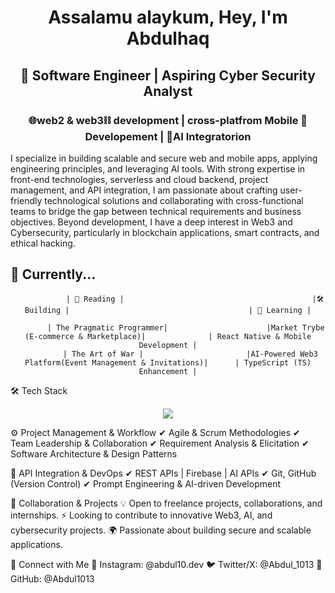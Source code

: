 <div align="center"><h1>Assalamu alaykum, Hey, I'm Abdulhaq</h1>
<h2>🚀 Software Engineer | Aspiring Cyber Security Analyst </h2>
  <h3> 🌐web2 & web3⛓ development | cross-platfrom Mobile 📱 Developement | 🤖AI Integratorion </h3>
</div>

I specialize in building scalable and secure web and mobile apps, applying engineering principles, and leveraging AI tools. With strong expertise in front-end technologies, serverless and cloud backend, project management, and API integration, I am passionate about crafting user-friendly technological solutions and collaborating with cross-functional teams to bridge the gap between technical requirements and business objectives. Beyond development, I have a deep interest in Web3 and Cybersecurity, particularly in blockchain applications, smart contracts, and ethical hacking.


## 🚀 Currently...
<div align="center">
  
                | 📖 Reading |                                          |🛠 Building |                                        | 🎯 Learning |

            | The Pragmatic Programmer|                      |Market Trybe (E-commerce & Marketplace)|              | React Native & Mobile Development |
              | The Art of War |                       |AI-Powered Web3 Platform(Event Management & Invitations)|      | TypeScript (TS) Enhancement |
</div>

🛠️ Tech Stack
<p align="center">
  <a href="https://skillicons.dev">
    <img src="https://skillicons.dev/icons?i=git,js,html,css,wasm,babel,bash,discord,django,figma,firebase,git,github,Instagram,java,LinkedIn,materialui,matlab,mongodb,Mysql,netlify,nextjs,npm,notion,py,react,sass,tailwind,ts,vercel,twitter,vscode,vite" />
  </a>
</p>
<p align="center">

⚙ Project Management & Workflow
✔ Agile & Scrum Methodologies
✔ Team Leadership & Collaboration
✔ Requirement Analysis & Elicitation
✔ Software Architecture & Design Patterns

🔗 API Integration & DevOps
✔ REST APIs | Firebase | AI APIs 
✔ Git, GitHub (Version Control)
✔ Prompt Engineering & AI-driven Development

💼 Collaboration & Projects
💡 Open to freelance projects, collaborations, and internships.
⚡ Looking to contribute to innovative Web3, AI, and cybersecurity projects.
🌍 Passionate about building secure and scalable applications.

📲 Connect with Me
📸 Instagram: @abdul10.dev
🐦 Twitter/X: @Abdul_1013
💼 GitHub: @Abdul1013


